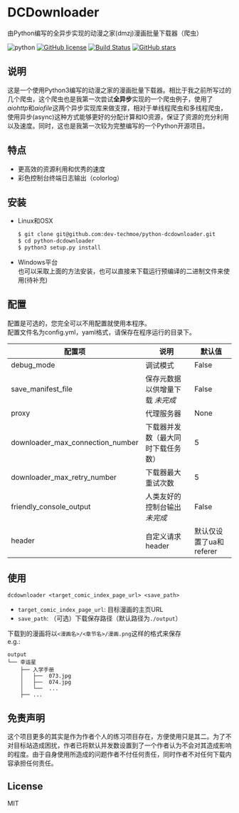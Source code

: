 # DCDownloader
由Python编写的全异步实现的动漫之家(dmzj)漫画批量下载器（爬虫）

![python](https://img.shields.io/badge/python-3.6.4%2B-green.svg)
[![GitHub license](https://img.shields.io/github/license/dev-techmoe/python-dcdownloader.svg)](https://github.com/dev-techmoe/python-dcdownloader/blob/master/LICENSE)
[![Build Status](https://travis-ci.org/dev-techmoe/python-dcdownloader.svg?branch=master)](https://travis-ci.org/dev-techmoe/python-dcdownloader)
[![GitHub stars](https://img.shields.io/github/stars/dev-techmoe/python-dcdownloader.svg)](https://github.com/dev-techmoe/python-dcdownloader/stargazers)

## 说明
这是一个使用Python3编写的动漫之家的漫画批量下载器。相比于我之前所写过的几个爬虫，这个爬虫也是我第一次尝试**全异步**实现的一个爬虫例子，使用了*aiohttp*和*aiofile*这两个异步实现库来做支撑，相对于单线程爬虫和多线程爬虫，使用异步(async)这种方式能够更好的分配计算和IO资源，保证了资源的充分利用以及速度。同时，这也是我第一次较为完整编写的一个Python开源项目。

## 特点
* 更高效的资源利用和优秀的速度
* 彩色控制台终端日志输出（colorlog）

## 安装 
* Linux和OSX  
    ```bash
    $ git clone git@github.com:dev-techmoe/python-dcdownloader.git
    $ cd python-dcdownloader
    $ python3 setup.py install
    ```
* Windows平台  
    也可以采取上面的方法安装，也可以直接来下载运行预编译的二进制文件来使用(待补充)

## 配置
配置是可选的，您完全可以不用配置就使用本程序。  
配置文件名为config.yml，yaml格式，请保存在程序运行的目录下。  

|配置项|说明|默认值|
| ----- | ----- | ----- |
|debug_mode|调试模式|False|
|save_manifest_file|保存元数据以供增量下载 *未完成*|False|
|proxy|代理服务器|None|
|downloader_max_connection_number|下载器并发数（最大同时下载任务数）|5|
|downloader_max_retry_number|下载器最大重试次数|5|
|friendly_console_output|人类友好的控制台输出 *未完成*|False|
|header|自定义请求header|默认仅设置了ua和referer|

## 使用
```
dcdownloader <target_comic_index_page_url> <save_path>
```
* `target_comic_index_page_url`: 目标漫画的主页URL
* `save_path`: （可选）下载保存路径（默认路径为`./output`）  

下载到的漫画将以`<漫画名>/<章节名>/漫画.png`这样的格式来保存  
e.g.:
```
output
└── 幸运星
    ├── 入学手册
    │   ├──  073.jpg
    │   ├──  074.jpg
    │   └──  ...
    ├── ...
```
## 免责声明
这个项目更多的其实是作为作者个人的练习项目存在，方便使用只是其二。为了不对目标站造成困扰，作者已将默认并发数设置到了一个作者认为不会对其造成影响的程度。由于自身使用所造成的问题作者不付任何责任，同时作者不对任何下载内容承担任何责任。

## License
MIT

